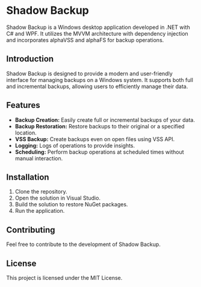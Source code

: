# Shadow Backup

Shadow Backup is a Windows desktop application developed in .NET with C# and WPF. It utilizes the MVVM architecture with dependency injection and incorporates alphaVSS and alphaFS for backup operations.

## Introduction
Shadow Backup is designed to provide a modern and user-friendly interface for managing backups on a Windows system. It supports both full and incremental backups, allowing users to efficiently manage their data.

## Features
- **Backup Creation:** Easily create full or incremental backups of your data.
- **Backup Restoration:** Restore backups to their original or a specified location.
- **VSS Backup:** Create backups even on open files using VSS API.
- **Logging:** Logs of operations to provide insights.
- **Scheduling:** Perform backup operations at scheduled times without manual interaction.

## Installation
1. Clone the repository.
2. Open the solution in Visual Studio.
3. Build the solution to restore NuGet packages.
4. Run the application.

## Contributing
Feel free to contribute to the development of Shadow Backup.

## License
This project is licensed under the MIT License.
